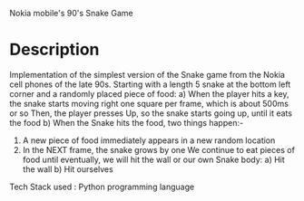 Nokia mobile's 90's Snake Game 

# Description
Implementation of the simplest version of the Snake game from the Nokia cell phones of the late 90s.
Starting with a length 5 snake at the bottom left corner and a randomly placed piece of food:
a) When the player hits a key, the snake starts moving right one square per frame, which is about 500ms or so 
Then, the player presses Up, so the snake starts going up, until it eats the food
b) When the Snake hits the food, two things happen:-
1. A new piece of food immediately appears in a new random location 
2. In the NEXT frame, the snake grows by one 
We continue to eat pieces of food until eventually, we will hit the wall or our own Snake body:
 a) Hit the wall
 b) Hit ourselves

Tech Stack used : Python programming language    
